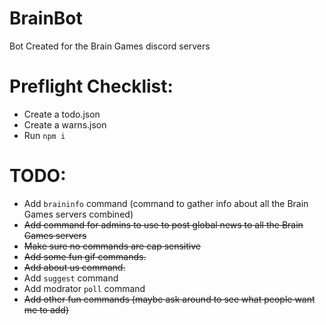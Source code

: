 # BrainBot
 Bot Created for the Brain Games discord servers

# Preflight Checklist:
* Create a todo.json
* Create a warns.json
* Run `npm i`

# TODO:
* Add `braininfo` command (command to gather info about all the Brain Games servers combined)
* ~~Add command for admins to use to post global news to all the Brain Games servers~~
* ~~Make sure no commands are cap sensitive~~
* ~~Add some fun gif commands.~~
* ~~Add about us command.~~
* Add `suggest` command
* Add modrator `poll` command
* ~~Add other fun commands (maybe ask around to see what people want me to add)~~
